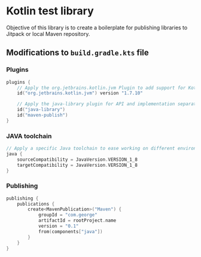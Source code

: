 # Kotlin test library

Objective of this library is to create a boilerplate for publishing libraries to Jitpack or local Maven repository.

## Modifications to `build.gradle.kts` file

### Plugins

```kotlin
plugins {
    // Apply the org.jetbrains.kotlin.jvm Plugin to add support for Kotlin.
    id("org.jetbrains.kotlin.jvm") version "1.7.10"

    // Apply the java-library plugin for API and implementation separation.
    id("java-library")
    id("maven-publish")
}
```

### JAVA toolchain

```kotlin
// Apply a specific Java toolchain to ease working on different environments.
java {
    sourceCompatibility = JavaVersion.VERSION_1_8
    targetCompatibility = JavaVersion.VERSION_1_8
}
```

### Publishing

```kotlin
publishing {
    publications {
        create<MavenPublication>("Maven") {
            groupId = "com.george"
            artifactId = rootProject.name
            version = "0.1"
            from(components["java"])
        }
    }
}
```
